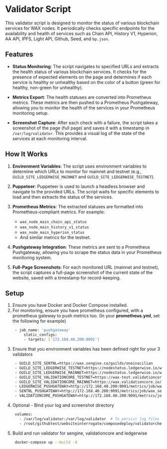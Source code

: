 # Validator Script

This validator script is designed to monitor the status of various blockchain services for WAX nodes. It periodically checks specific endpoints for the availability and health of services such as Chain API, History V1, Hyperion, AA API, IPFS, Light API, Github, Seed, and `bp.json`.

## Features

- **Status Monitoring**: The script navigates to specified URLs and extracts the health status of various blockchain services. It checks for the presence of expected elements on the page and determines if each service is healthy or unhealthy based on the color of a button (green for healthy, non-green for unhealthy).
  
- **Metrics Export**: The health statuses are converted into Prometheus metrics. These metrics are then pushed to a Prometheus Pushgateway, allowing you to monitor the health of the services in your Prometheus monitoring setup.

- **Screenshot Capture**: After each check with a failure, the script takes a screenshot of the page (full page) and saves it with a timestamp in `/var/log/validator`. This provides a visual log of the state of the services at each monitoring interval.

## How It Works

1. **Environment Variables**: The script uses environment variables to determine which URLs to monitor for mainnet and testnet (e.g., `GUILD_SITE_LEDGERWISE_MAINNET` and `GUILD_SITE_LEDGERWISE_TESTNET`).

2. **Puppeteer**: Puppeteer is used to launch a headless browser and navigate to the provided URLs. The script waits for specific elements to load and then extracts the status of the services.

3. **Prometheus Metrics**: The extracted statuses are formatted into Prometheus-compliant metrics. For example:
    - `wax_node_main_chain_api_status`
    - `wax_node_main_history_v1_status`
    - `wax_node_main_hyperion_status`
    - And similar metrics for the testnet.

4. **Pushgateway Integration**: These metrics are sent to a Prometheus Pushgateway, allowing you to scrape the status data in your Prometheus monitoring system.

5. **Full-Page Screenshots**: For each monitored URL (mainnet and testnet), the script captures a full-page screenshot of the current state of the website, saved with a timestamp for record-keeping.

## Setup

1. Ensure you have Docker and Docker Compose installed.
2. For monitoring, ensure you have prometheus configured, with a prometheus gateway to push metrics too. (In your **prometheus.yml**, set the following for example)
   ```bash
    - job_name: 'pushgateway'
        static_configs:
        - targets: ['172.168.40.200:9091']

3. Ensure that you environment variables has been defined right for your 3 validators
   ```bash
    - GUILD_SITE_SENTNL=https://wax.sengine.co/guilds/oneinacilian
    - GUILD_SITE_LEDGERWISE_TESTNET=https://nodestatus.ledgerwise.io/wax-test/producer/oneinacilian
    - GUILD_SITE_LEDGERWISE_MAINNET=https://nodestatus.ledgerwise.io/wax/producer/oneinacilian
    - GUILD_SITE_VALIDATIONCORE_TESTNET=https://wax-test.validationcore.io/validations/oneinacilian
    - GUILD_SITE_VALIDATIONCORE_MAINNET=https://wax.validationcore.io/validations/oneinacilian
    - LEDGERWISE_PUSHGATEWAY=http://172.168.40.200:9091/metrics/job/wax_node_status
    - SENTNL_PUSHGATEWAY=http://172.168.40.200:9091/metrics/job/wax_sengine
    - VALIDATIONCORE_PUSHGATEWAY=http://172.168.40.200:9091/metrics/job/wax_validation

4. Optional - Bind your log and screenshot directory
   ```bash
    volumes:
      - /var/log/validator:/var/log/validator  # To persist log files on the host
      - /root/githubtest/websiteinterrogate/composedeploy/validatorchecker/screenshots:/root/githubtest/websiteinterrogate/composedeploy/validatorchecker/screenshots 

5. Build and run validator for sengine, validationcore and ledgerwise
   ```bash
    docker-compose up --build -d
 

